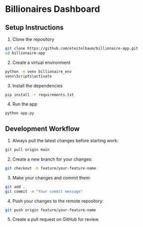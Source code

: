 # Billionaires Dashboard

## Setup Instructions

1. Clone the repository

```bash
git clone https://github.com/eteitelbaum/billionaire-app.git
cd billionaire-app
```

2. Create a virtual environment

```bash
python -m venv billionaire_env
venv\Scripts\activate
```

3. Install the dependencies

```bash
pip install -r requirements.txt
```

4. Run the app

```bash
python app.py
```

## Development Workflow

1. Always pull the latest changes before starting work:

```bash
git pull origin main
```

2. Create a new branch for your changes:

```bash
git checkout -b feature/your-feature-name
```

3. Make your changes and commit them:

```bash
git add .
git commit -m "Your commit message"
```

4. Push your changes to the remote repository:

```bash
git push origin feature/your-feature-name
```

5. Create a pull request on GitHub for review. 

